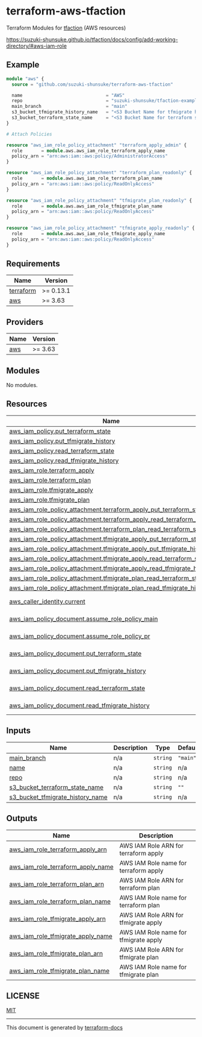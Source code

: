 # terraform-aws-tfaction

Terraform Modules for [tfaction](https://github.com/suzuki-shunsuke/tfaction) (AWS resources)

https://suzuki-shunsuke.github.io/tfaction/docs/config/add-working-directory/#aws-iam-role

## Example

```tf
module "aws" {
  source = "github.com/suzuki-shunsuke/terraform-aws-tfaction"

  name                               = "AWS"
  repo                               = "suzuki-shunsuke/tfaction-example"
  main_branch                        = "main"
  s3_bucket_tfmigrate_history_name   = "<S3 Bucket Name for tfmigrate hisotry>"
  s3_bucket_terraform_state_name     = "<S3 Bucket Name for terraform state>"
}

# Attach Policies

resource "aws_iam_role_policy_attachment" "terraform_apply_admin" {
  role       = module.aws.aws_iam_role_terraform_apply_name
  policy_arn = "arn:aws:iam::aws:policy/AdministratorAccess"
}

resource "aws_iam_role_policy_attachment" "terraform_plan_readonly" {
  role       = module.aws.aws_iam_role_terraform_plan_name
  policy_arn = "arn:aws:iam::aws:policy/ReadOnlyAccess"
}

resource "aws_iam_role_policy_attachment" "tfmigrate_plan_readonly" {
  role       = module.aws.aws_iam_role_tfmigrate_plan_name
  policy_arn = "arn:aws:iam::aws:policy/ReadOnlyAccess"
}

resource "aws_iam_role_policy_attachment" "tfmigrate_apply_readonly" {
  role       = module.aws.aws_iam_role_tfmigrate_apply_name
  policy_arn = "arn:aws:iam::aws:policy/ReadOnlyAccess"
}
```

## Requirements

| Name | Version |
|------|---------|
| <a name="requirement_terraform"></a> [terraform](#requirement\_terraform) | >= 0.13.1 |
| <a name="requirement_aws"></a> [aws](#requirement\_aws) | >= 3.63 |

## Providers

| Name | Version |
|------|---------|
| <a name="provider_aws"></a> [aws](#provider\_aws) | >= 3.63 |

## Modules

No modules.

## Resources

| Name | Type |
|------|------|
| [aws_iam_policy.put_terraform_state](https://registry.terraform.io/providers/hashicorp/aws/latest/docs/resources/iam_policy) | resource |
| [aws_iam_policy.put_tfmigrate_history](https://registry.terraform.io/providers/hashicorp/aws/latest/docs/resources/iam_policy) | resource |
| [aws_iam_policy.read_terraform_state](https://registry.terraform.io/providers/hashicorp/aws/latest/docs/resources/iam_policy) | resource |
| [aws_iam_policy.read_tfmigrate_history](https://registry.terraform.io/providers/hashicorp/aws/latest/docs/resources/iam_policy) | resource |
| [aws_iam_role.terraform_apply](https://registry.terraform.io/providers/hashicorp/aws/latest/docs/resources/iam_role) | resource |
| [aws_iam_role.terraform_plan](https://registry.terraform.io/providers/hashicorp/aws/latest/docs/resources/iam_role) | resource |
| [aws_iam_role.tfmigrate_apply](https://registry.terraform.io/providers/hashicorp/aws/latest/docs/resources/iam_role) | resource |
| [aws_iam_role.tfmigrate_plan](https://registry.terraform.io/providers/hashicorp/aws/latest/docs/resources/iam_role) | resource |
| [aws_iam_role_policy_attachment.terraform_apply_put_terraform_state](https://registry.terraform.io/providers/hashicorp/aws/latest/docs/resources/iam_role_policy_attachment) | resource |
| [aws_iam_role_policy_attachment.terraform_apply_read_terraform_state](https://registry.terraform.io/providers/hashicorp/aws/latest/docs/resources/iam_role_policy_attachment) | resource |
| [aws_iam_role_policy_attachment.terraform_plan_read_terraform_state](https://registry.terraform.io/providers/hashicorp/aws/latest/docs/resources/iam_role_policy_attachment) | resource |
| [aws_iam_role_policy_attachment.tfmigrate_apply_put_terraform_state](https://registry.terraform.io/providers/hashicorp/aws/latest/docs/resources/iam_role_policy_attachment) | resource |
| [aws_iam_role_policy_attachment.tfmigrate_apply_put_tfmigrate_history](https://registry.terraform.io/providers/hashicorp/aws/latest/docs/resources/iam_role_policy_attachment) | resource |
| [aws_iam_role_policy_attachment.tfmigrate_apply_read_terraform_state](https://registry.terraform.io/providers/hashicorp/aws/latest/docs/resources/iam_role_policy_attachment) | resource |
| [aws_iam_role_policy_attachment.tfmigrate_apply_read_tfmigrate_history](https://registry.terraform.io/providers/hashicorp/aws/latest/docs/resources/iam_role_policy_attachment) | resource |
| [aws_iam_role_policy_attachment.tfmigrate_plan_read_terraform_state](https://registry.terraform.io/providers/hashicorp/aws/latest/docs/resources/iam_role_policy_attachment) | resource |
| [aws_iam_role_policy_attachment.tfmigrate_plan_read_tfmigrate_history](https://registry.terraform.io/providers/hashicorp/aws/latest/docs/resources/iam_role_policy_attachment) | resource |
| [aws_caller_identity.current](https://registry.terraform.io/providers/hashicorp/aws/latest/docs/data-sources/caller_identity) | data source |
| [aws_iam_policy_document.assume_role_policy_main](https://registry.terraform.io/providers/hashicorp/aws/latest/docs/data-sources/iam_policy_document) | data source |
| [aws_iam_policy_document.assume_role_policy_pr](https://registry.terraform.io/providers/hashicorp/aws/latest/docs/data-sources/iam_policy_document) | data source |
| [aws_iam_policy_document.put_terraform_state](https://registry.terraform.io/providers/hashicorp/aws/latest/docs/data-sources/iam_policy_document) | data source |
| [aws_iam_policy_document.put_tfmigrate_history](https://registry.terraform.io/providers/hashicorp/aws/latest/docs/data-sources/iam_policy_document) | data source |
| [aws_iam_policy_document.read_terraform_state](https://registry.terraform.io/providers/hashicorp/aws/latest/docs/data-sources/iam_policy_document) | data source |
| [aws_iam_policy_document.read_tfmigrate_history](https://registry.terraform.io/providers/hashicorp/aws/latest/docs/data-sources/iam_policy_document) | data source |

## Inputs

| Name | Description | Type | Default | Required |
|------|-------------|------|---------|:--------:|
| <a name="input_main_branch"></a> [main\_branch](#input\_main\_branch) | n/a | `string` | `"main"` | no |
| <a name="input_name"></a> [name](#input\_name) | n/a | `string` | n/a | yes |
| <a name="input_repo"></a> [repo](#input\_repo) | n/a | `string` | n/a | yes |
| <a name="input_s3_bucket_terraform_state_name"></a> [s3\_bucket\_terraform\_state\_name](#input\_s3\_bucket\_terraform\_state\_name) | n/a | `string` | `""` | no |
| <a name="input_s3_bucket_tfmigrate_history_name"></a> [s3\_bucket\_tfmigrate\_history\_name](#input\_s3\_bucket\_tfmigrate\_history\_name) | n/a | `string` | n/a | yes |

## Outputs

| Name | Description |
|------|-------------|
| <a name="output_aws_iam_role_terraform_apply_arn"></a> [aws\_iam\_role\_terraform\_apply\_arn](#output\_aws\_iam\_role\_terraform\_apply\_arn) | AWS IAM Role ARN for terraform apply |
| <a name="output_aws_iam_role_terraform_apply_name"></a> [aws\_iam\_role\_terraform\_apply\_name](#output\_aws\_iam\_role\_terraform\_apply\_name) | AWS IAM Role name for terraform apply |
| <a name="output_aws_iam_role_terraform_plan_arn"></a> [aws\_iam\_role\_terraform\_plan\_arn](#output\_aws\_iam\_role\_terraform\_plan\_arn) | AWS IAM Role ARN for terraform plan |
| <a name="output_aws_iam_role_terraform_plan_name"></a> [aws\_iam\_role\_terraform\_plan\_name](#output\_aws\_iam\_role\_terraform\_plan\_name) | AWS IAM Role name for terraform plan |
| <a name="output_aws_iam_role_tfmigrate_apply_arn"></a> [aws\_iam\_role\_tfmigrate\_apply\_arn](#output\_aws\_iam\_role\_tfmigrate\_apply\_arn) | AWS IAM Role ARN for tfmigrate apply |
| <a name="output_aws_iam_role_tfmigrate_apply_name"></a> [aws\_iam\_role\_tfmigrate\_apply\_name](#output\_aws\_iam\_role\_tfmigrate\_apply\_name) | AWS IAM Role name for tfmigrate apply |
| <a name="output_aws_iam_role_tfmigrate_plan_arn"></a> [aws\_iam\_role\_tfmigrate\_plan\_arn](#output\_aws\_iam\_role\_tfmigrate\_plan\_arn) | AWS IAM Role ARN for tfmigrate plan |
| <a name="output_aws_iam_role_tfmigrate_plan_name"></a> [aws\_iam\_role\_tfmigrate\_plan\_name](#output\_aws\_iam\_role\_tfmigrate\_plan\_name) | AWS IAM Role name for tfmigrate plan |

## LICENSE

[MIT](LICENSE)

---

This document is generated by [terraform-docs](https://terraform-docs.io/)
